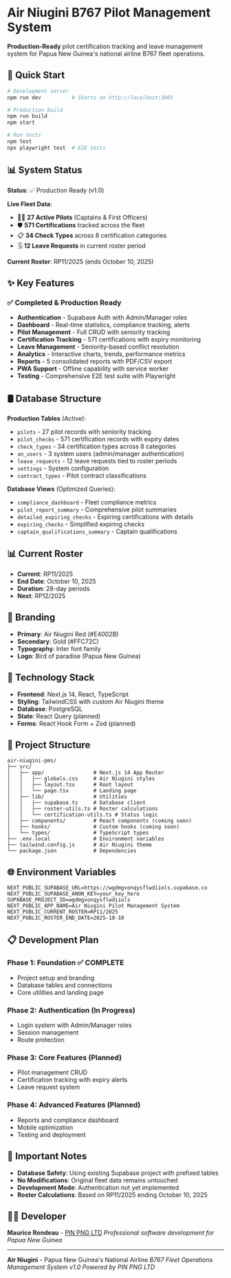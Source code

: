 # Air Niugini B767 Pilot Management System

**Production-Ready** pilot certification tracking and leave management system for Papua New Guinea's national airline B767 fleet operations.

## 🚀 Quick Start

```bash
# Development server
npm run dev          # Starts on http://localhost:3001

# Production build
npm run build
npm start

# Run tests
npm test
npx playwright test  # E2E tests
```

## 📊 System Status

**Status**: ✅ Production Ready (v1.0)

**Live Fleet Data**:

- 👨‍✈️ **27 Active Pilots** (Captains & First Officers)
- 🛡️ **571 Certifications** tracked across the fleet
- 📋 **34 Check Types** across 8 certification categories
- 🗓️ **12 Leave Requests** in current roster period

**Current Roster**: RP11/2025 (ends October 10, 2025)

## ✨ Key Features

### ✅ Completed & Production Ready

- **Authentication** - Supabase Auth with Admin/Manager roles
- **Dashboard** - Real-time statistics, compliance tracking, alerts
- **Pilot Management** - Full CRUD with seniority tracking
- **Certification Tracking** - 571 certifications with expiry monitoring
- **Leave Management** - Seniority-based conflict resolution
- **Analytics** - Interactive charts, trends, performance metrics
- **Reports** - 5 consolidated reports with PDF/CSV export
- **PWA Support** - Offline capability with service worker
- **Testing** - Comprehensive E2E test suite with Playwright

## 🛢️ Database Structure

**Production Tables** (Active):

- `pilots` - 27 pilot records with seniority tracking
- `pilot_checks` - 571 certification records with expiry dates
- `check_types` - 34 certification types across 8 categories
- `an_users` - 3 system users (admin/manager authentication)
- `leave_requests` - 12 leave requests tied to roster periods
- `settings` - System configuration
- `contract_types` - Pilot contract classifications

**Database Views** (Optimized Queries):

- `compliance_dashboard` - Fleet compliance metrics
- `pilot_report_summary` - Comprehensive pilot summaries
- `detailed_expiring_checks` - Expiring certifications with details
- `expiring_checks` - Simplified expiring checks
- `captain_qualifications_summary` - Captain qualifications

## 📊 Current Roster

- **Current**: RP11/2025
- **End Date**: October 10, 2025
- **Duration**: 28-day periods
- **Next**: RP12/2025

## 🎨 Branding

- **Primary**: Air Niugini Red (#E4002B)
- **Secondary**: Gold (#FFC72C)
- **Typography**: Inter font family
- **Logo**: Bird of paradise (Papua New Guinea)

## 🔧 Technology Stack

- **Frontend**: Next.js 14, React, TypeScript
- **Styling**: TailwindCSS with custom Air Niugini theme
- **Database**: PostgreSQL
- **State**: React Query (planned)
- **Forms**: React Hook Form + Zod (planned)

## 📁 Project Structure

```
air-niugini-pms/
├── src/
│   ├── app/                # Next.js 14 App Router
│   │   ├── globals.css     # Air Niugini styles
│   │   ├── layout.tsx      # Root layout
│   │   └── page.tsx        # Landing page
│   ├── lib/                # Utilities
│   │   ├── supabase.ts     # Database client
│   │   ├── roster-utils.ts # Roster calculations
│   │   └── certification-utils.ts # Status logic
│   ├── components/         # React components (coming soon)
│   ├── hooks/              # Custom hooks (coming soon)
│   └── types/              # TypeScript types
├── .env.local              # Environment variables
├── tailwind.config.js      # Air Niugini theme
└── package.json            # Dependencies
```

## 🌐 Environment Variables

```env
NEXT_PUBLIC_SUPABASE_URL=https://wgdmgvonqysflwdiiols.supabase.co
NEXT_PUBLIC_SUPABASE_ANON_KEY=your_key_here
SUPABASE_PROJECT_ID=wgdmgvonqysflwdiiols
NEXT_PUBLIC_APP_NAME=Air Niugini Pilot Management System
NEXT_PUBLIC_CURRENT_ROSTER=RP11/2025
NEXT_PUBLIC_ROSTER_END_DATE=2025-10-10
```

## 📋 Development Plan

### Phase 1: Foundation ✅ COMPLETE

- Project setup and branding
- Database tables and connections
- Core utilities and landing page

### Phase 2: Authentication (In Progress)

- Login system with Admin/Manager roles
- Session management
- Route protection

### Phase 3: Core Features (Planned)

- Pilot management CRUD
- Certification tracking with expiry alerts
- Leave request system

### Phase 4: Advanced Features (Planned)

- Reports and compliance dashboard
- Mobile optimization
- Testing and deployment

## 🚨 Important Notes

- **Database Safety**: Using existing Supabase project with prefixed tables
- **No Modifications**: Original fleet data remains untouched
- **Development Mode**: Authentication not yet implemented
- **Roster Calculations**: Based on RP11/2025 ending October 10, 2025

## 👨‍💻 Developer

**Maurice Rondeau** - [PIN PNG LTD](https://pinpng.com)
_Professional software development for Papua New Guinea_

---

**Air Niugini** - Papua New Guinea's National Airline
_B767 Fleet Operations Management System v1.0_
_Powered by PIN PNG LTD_
